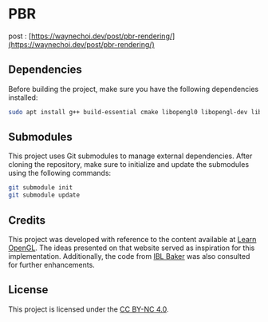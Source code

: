 # PBR

post : [https://waynechoi.dev/post/pbr-rendering/](https://waynechoi.dev/post/pbr-rendering/)

## Dependencies

Before building the project, make sure you have the following dependencies installed:

```bash
sudo apt install g++ build-essential cmake libopengl0 libopengl-dev libglfw3 libglfw3-dev
```

## Submodules

This project uses Git submodules to manage external dependencies. After cloning the repository, make sure to initialize and update the submodules using the following commands:

```bash
git submodule init
git submodule update
```

## Credits

This project was developed with reference to the content available at [Learn OpenGL](https://learnopengl.com/). The ideas presented on that website served as inspiration for this implementation. Additionally, the code from [IBL Baker](https://www.derkreature.com/iblbaker) was also consulted for further enhancements.

## License

This project is licensed under the  [CC BY-NC 4.0](https://creativecommons.org/licenses/by-nc/4.0/).